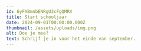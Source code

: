```yaml
---
id: 6yFXBmnbENRgU3cFgQMRX
title: Start schooljaar
date: 2024-09-01T00:00:00.000Z
thumbnail: /assets/uploads/img.png
alt: Doe je mee?
text: Schrijf je in voor het einde van september.
---
```

